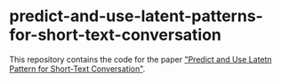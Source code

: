 # predict-and-use-latent-patterns-for-short-text-conversation
This repository contains the code for the paper ["Predict and Use Latetn Pattern for Short-Text Conversation"](https://arxiv.org/abs/2010.13982).  
